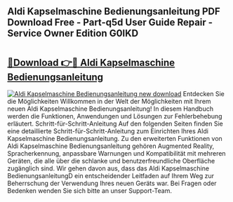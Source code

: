 ## Aldi Kapselmaschine Bedienungsanleitung PDF Download Free - Part-q5d User Guide Repair - Service Owner Edition G0IKD

# <h2><a href="http://df4jfst.blite.top/?on=Aldi+Kapselmaschine+Bedienungsanleitung">🔗Download 👉🔴 Aldi Kapselmaschine Bedienungsanleitung</a></h2>

[![Aldi Kapselmaschine Bedienungsanleitung new download](https://i.imgur.com/lujVjoI.png)](http://df4jfst.blite.top/?on=Aldi+Kapselmaschine+Bedienungsanleitung)
Entdecken Sie die Möglichkeiten Willkommen in der Welt der Möglichkeiten mit Ihrem neuen Aldi Kapselmaschine Bedienungsanleitung! In diesem Handbuch werden die Funktionen, Anwendungen und Lösungen zur Fehlerbehebung erläutert. Schritt-für-Schritt-Anleitung Auf den folgenden Seiten finden Sie eine detaillierte Schritt-für-Schritt-Anleitung zum Einrichten Ihres Aldi Kapselmaschine Bedienungsanleitung. Zu den erweiterten Funktionen von Aldi Kapselmaschine Bedienungsanleitung gehören Augmented Reality, Spracherkennung, anpassbare Warnungen und Kompatibilität mit mehreren Geräten, die alle über die schlanke und benutzerfreundliche Oberfläche zugänglich sind. Wir gehen davon aus, dass das Aldi Kapselmaschine BedienungsanleitungD ein entscheidender Leitfaden auf Ihrem Weg zur Beherrschung der Verwendung Ihres neuen Geräts war. Bei Fragen oder Bedenken wenden Sie sich bitte an unser Support-Team.
